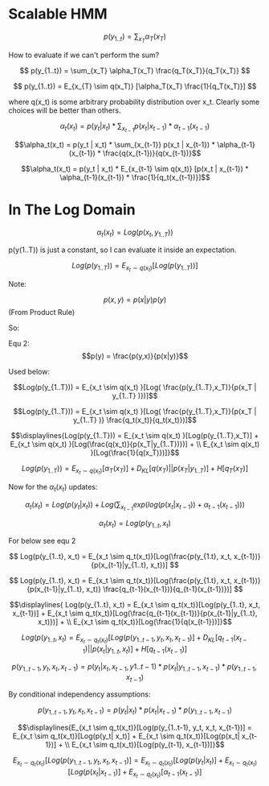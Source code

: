 # Scalable HMM

$$
p(y_{1..t}) = \sum_{x_T} \alpha_T(x_T)
$$

How to evaluate if we can't perform the sum?

$$
p(y_{1..t}) = \sum_{x_T} \alpha_T(x_T) \frac{q_T(x_T)}{q_T(x_T)}
$$

$$
p(y_{1..t}) = E_{x_{T} \sim q(x_T)} [\alpha_T(x_T) \frac{1}{q_T(x_T)}]
$$

where q(x_t) is some arbitrary probability distribution over x_t. Clearly some choices will be better than others.

$$\alpha_t(x_t) = p(y_t | x_t) * \sum_{x_{t-1}} p(x_t | x_{t-1}) * \alpha_{t-1}(x_{t-1})$$

$$\alpha_t(x_t) = p(y_t | x_t) * \sum_{x_{t-1}} p(x_t | x_{t-1}) * \alpha_{t-1}(x_{t-1}) * \frac{q(x_{t-1})}{q(x_{t-1})}$$

$$\alpha_t(x_t) = p(y_t | x_t) * E_{x_{t-1} \sim q(x_t)} [p(x_t | x_{t-1}) * \alpha_{t-1}(x_{t-1}) * \frac{1}{q_t(x_{t-1})}]$$


# In The Log Domain

$$\alpha_t(x_t) = Log(p(x_t, y_{1..T}))$$

p(y(1..T)) is just a constant, so I can evaluate it inside an expectation.

$$Log(p(y_{1..T})) = E_{x_t \sim q(x_t) }[Log(p(y_{1..T}))]$$

Note:

$$p(x,y) = p(x|y) p(y)$$ (From Product Rule)

So:

Equ 2:
$$p(y) = \frac{p(y,x)}{p(x|y)}$$

Used below:

$$Log(p(y_{1..T})) = E_{x_t \sim q(x_t) }[Log( \frac{p(y_{1..T},x_T)}{p(x_T | y_{1..T} )})]$$


$$Log(p(y_{1..T})) = E_{x_t \sim q(x_t) }[Log( \frac{p(y_{1..T},x_T)}{p(x_T | y_{1..T} )} \frac{q_t(x_t)}{q_t(x_t)})]$$

```math
\displaylines{Log(p(y_{1..T})) = E_{x_t \sim q(x_t) }[Log(p(y_{1..T},x_T)] + E_{x_t \sim q(x_t) }[Log(\frac{q(x_t)}{p(x_T|y_{1..T})})] + \\
E_{x_t \sim q(x_t) }[Log(\frac{1}{q(x_T)})]}
```


$$Log(p(y_{1..T})) = E_{x_t \sim q(x_t) }[\alpha_T(x_T)] + D_{KL}[q(x_T)||p(x_T|y_{1..T})] + H[q_T(x_T)]$$

Now for the $\alpha_t(x_t)$ updates:

$$\alpha_t(x_t) = Log(p(y_t | x_t)) + Log(\sum_{x_{t-1}} exp(log(p(x_t | x_{t-1})) + \alpha_{t-1}(x_{t-1})))$$


$$
\alpha_t(x_t) = Log(p(y_{1..t}, x_t)
$$

For below see equ 2

$$
Log(p(y_{1..t}, x_t) = E_{x_t \sim q_t(x_t)}[Log(\frac{p(y_{1.t}, x_t, x_{t-1})}{p(x_{t-1}|y_{1..t}, x_t})]
$$

$$
Log(p(y_{1..t}, x_t) = E_{x_t \sim q_t(x_t)}[Log(\frac{p(y_{1.t}, x_t, x_{t-1})}{p(x_{t-1}|y_{1..t}, x_t)} \frac{q_{t-1}(x_{t-1})}{q_{t-1}(x_{t-1})})]
$$

```math
\displaylines{
Log(p(y_{1..t}, x_t) = E_{x_t \sim q_t(x_t)}[Log(p(y_{1..t}, x_t, x_{t-1})] + E_{x_t \sim q_t(x_t)}[Log(\frac{q_{t-1}(x_{t-1})}{p(x_{t-1}|y_{1..t}, x_t)})] + \\
E_{x_t \sim q_t(x_t)}[Log(\frac{1}{q(x_{t-1}})]}
```

$$
Log(p(y_{1..t}, x_t) = E_{x_t \sim q_t(x_t)}[Log(p(y_{1..t-1}, y_t, x_t, x_{t-1})] + D_{KL}[q_{t-1}(x_{t-1})||p(x_t|y_{1..t},x_t)] + H[q_{t-1}(x_{t-1})]
$$

$$
p(y_{1..t-1}, y_t, x_t, x_{t-1}) = p(y_t|x_t, x_{t-1}, y{1..t-1}) * p(x_t|y_{1..t-1}, x_{t-1}) * p(y_{1..t-1}, x_{t-1})
$$

By conditional independency assumptions:

$$
p(y_{1..t-1}, y_t, x_t, x_{t-1}) = p(y_t|x_t) * p(x_t| x_{t-1}) * p(y_{1..t-1}, x_{t-1})
$$

```math
\displaylines{E_{x_t \sim q_t(x_t)}[Log(p(y_{1..t-1}, y_t, x_t, x_{t-1})] = E_{x_t \sim q_t(x_t)}[Log(p(y_t| x_t)] + E_{x_t \sim q_t(x_t)}[Log(p(x_t| x_{t-1})] + \\
E_{x_t \sim q_t(x_t)}[Log(p(y_{t-1}, x_{t-1})]}
```

$$
E_{x_t \sim q_t(x_t)}[Log(p(y_{1..t-1}, y_t, x_t, x_{t-1})] = E_{x_t \sim q_t(x_t)}[Log(p(y_t| x_t)] + E_{x_t \sim q_t(x_t)}[Log(p(x_t| x_{t-1})] + E_{x_t \sim q_t(x_t)}[\alpha_{t-1}(x_{t-1})]
$$
